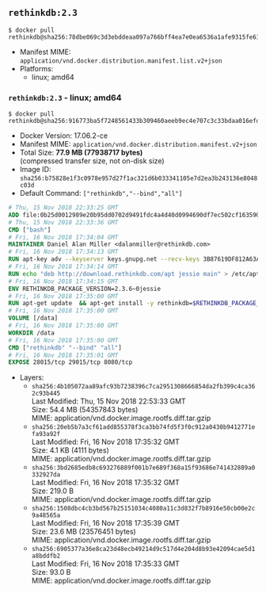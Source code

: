 ## `rethinkdb:2.3`

```console
$ docker pull rethinkdb@sha256:78dbe069c3d3ebddeaa097a766bff4ea7e0ea6536a1afe9315fe61930dc16eef
```

-	Manifest MIME: `application/vnd.docker.distribution.manifest.list.v2+json`
-	Platforms:
	-	linux; amd64

### `rethinkdb:2.3` - linux; amd64

```console
$ docker pull rethinkdb@sha256:916773ba5f7248561433b309460aeeb9ec4e707c3c33bdaa016efdfc4dbb3099
```

-	Docker Version: 17.06.2-ce
-	Manifest MIME: `application/vnd.docker.distribution.manifest.v2+json`
-	Total Size: **77.9 MB (77938717 bytes)**  
	(compressed transfer size, not on-disk size)
-	Image ID: `sha256:b75828e1f3c0978e957d27f1ac321d6b033341105e7d2ea3b243136e8048c03d`
-	Default Command: `["rethinkdb","--bind","all"]`

```dockerfile
# Thu, 15 Nov 2018 22:33:25 GMT
ADD file:0b25d0012989e20b95dd0702d9491fdc4a4d40d0994690df7ec502cf163590fe in / 
# Thu, 15 Nov 2018 22:33:36 GMT
CMD ["bash"]
# Fri, 16 Nov 2018 17:34:04 GMT
MAINTAINER Daniel Alan Miller <dalanmiller@rethinkdb.com>
# Fri, 16 Nov 2018 17:34:13 GMT
RUN apt-key adv --keyserver keys.gnupg.net --recv-keys 3B87619DF812A63A8C1005C30742918E5C8DA04A
# Fri, 16 Nov 2018 17:34:14 GMT
RUN echo "deb http://download.rethinkdb.com/apt jessie main" > /etc/apt/sources.list.d/rethinkdb.list
# Fri, 16 Nov 2018 17:34:15 GMT
ENV RETHINKDB_PACKAGE_VERSION=2.3.6~0jessie
# Fri, 16 Nov 2018 17:35:00 GMT
RUN apt-get update 	&& apt-get install -y rethinkdb=$RETHINKDB_PACKAGE_VERSION 	&& rm -rf /var/lib/apt/lists/*
# Fri, 16 Nov 2018 17:35:00 GMT
VOLUME [/data]
# Fri, 16 Nov 2018 17:35:00 GMT
WORKDIR /data
# Fri, 16 Nov 2018 17:35:00 GMT
CMD ["rethinkdb" "--bind" "all"]
# Fri, 16 Nov 2018 17:35:01 GMT
EXPOSE 28015/tcp 29015/tcp 8080/tcp
```

-	Layers:
	-	`sha256:4b105072aa89afc93b7238396c7ca2951308666854da2fb399c4ca362c93b445`  
		Last Modified: Thu, 15 Nov 2018 22:53:33 GMT  
		Size: 54.4 MB (54357843 bytes)  
		MIME: application/vnd.docker.image.rootfs.diff.tar.gzip
	-	`sha256:20eb5b7a3cf61add855378f3ca3bb74fd5f3f0c912a0430b9412771efa93a92f`  
		Last Modified: Fri, 16 Nov 2018 17:35:32 GMT  
		Size: 4.1 KB (4111 bytes)  
		MIME: application/vnd.docker.image.rootfs.diff.tar.gzip
	-	`sha256:3bd2685edb8c693276889f001b7e689f368a15f93686e741432889a0332927da`  
		Last Modified: Fri, 16 Nov 2018 17:35:32 GMT  
		Size: 219.0 B  
		MIME: application/vnd.docker.image.rootfs.diff.tar.gzip
	-	`sha256:1508dbc4cb3bd567b25151034c4080a11c3d832f7b8916e50cb00e2c9a48565a`  
		Last Modified: Fri, 16 Nov 2018 17:35:39 GMT  
		Size: 23.6 MB (23576451 bytes)  
		MIME: application/vnd.docker.image.rootfs.diff.tar.gzip
	-	`sha256:6905377a36e8ca23d48ecb49214d9c517d4e204d8b93e42094cae5d1a8bddfb2`  
		Last Modified: Fri, 16 Nov 2018 17:35:33 GMT  
		Size: 93.0 B  
		MIME: application/vnd.docker.image.rootfs.diff.tar.gzip
